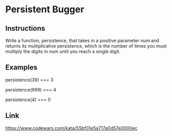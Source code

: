 # Persistent Bugger

## Instructions

Write a function, persistence, that takes in a positive parameter num and returns its multiplicative persistence, which is the number of times you must multiply the digits in num until you reach a single digit.

## Examples

persistence(39) === 3

persistence(999) === 4

persistence(4) === 0

## Link

<https://www.codewars.com/kata/55bf01e5a717a0d57e0000ec>
